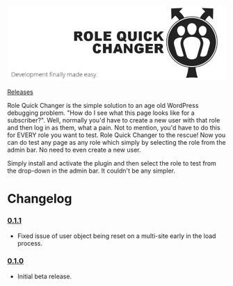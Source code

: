![banner](https://raw.githubusercontent.com/joelworsham/role-quick-changer/master/assets/static/banner-728x250.png)

[Releases](https://github.com/joelworsham/role-quick-changer/releases)

Role Quick Changer is the simple solution to an age old WordPress debugging problem. "How do I see what this page looks like for a subscriber?". Well, normally you'd have to create a new user with that role and then log in as them, what a pain. Not to mention, you'd have to do this for EVERY role you want to test. Role Quick Changer to the rescue! Now you can do test any page as any role which simply by selecting the role from the admin bar. No need to even create a new user.

Simply install and activate the plugin and then select the role to test from the drop-down in the admin bar. It couldn't be any simpler.

# Changelog

### [0.1.1](https://github.com/joelworsham/role-quick-changer/releases/tag/v0.1.1)
* Fixed issue of user object being reset on a multi-site early in the load process.

### [0.1.0](https://github.com/joelworsham/role-quick-changer/releases/tag/v0.1.0)
* Initial beta release.

